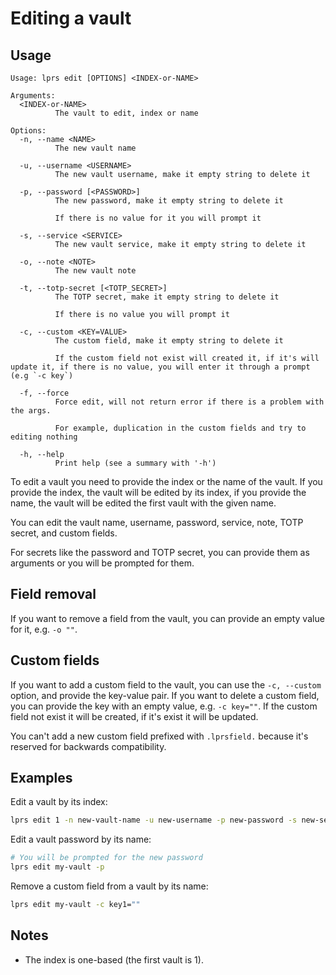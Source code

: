 # Editing a vault

## Usage

```
Usage: lprs edit [OPTIONS] <INDEX-or-NAME>

Arguments:
  <INDEX-or-NAME>
          The vault to edit, index or name

Options:
  -n, --name <NAME>
          The new vault name

  -u, --username <USERNAME>
          The new vault username, make it empty string to delete it

  -p, --password [<PASSWORD>]
          The new password, make it empty string to delete it
          
          If there is no value for it you will prompt it

  -s, --service <SERVICE>
          The new vault service, make it empty string to delete it

  -o, --note <NOTE>
          The new vault note

  -t, --totp-secret [<TOTP_SECRET>]
          The TOTP secret, make it empty string to delete it
          
          If there is no value you will prompt it

  -c, --custom <KEY=VALUE>
          The custom field, make it empty string to delete it
          
          If the custom field not exist will created it, if it's will update it, if there is no value, you will enter it through a prompt (e.g `-c key`)

  -f, --force
          Force edit, will not return error if there is a problem with the args.
          
          For example, duplication in the custom fields and try to editing nothing

  -h, --help
          Print help (see a summary with '-h')
```

To edit a vault you need to provide the index or the name of the vault. If you
provide the index, the vault will be edited by its index, if you provide the
name, the vault will be edited the first vault with the given name.

You can edit the vault name, username, password, service, note, TOTP secret, and
custom fields.

For secrets like the password and TOTP secret, you can provide them as arguments
or you will be prompted for them.

## Field removal
If you want to remove a field from the vault, you can provide an empty value for
it, e.g. `-o ""`.

## Custom fields
If you want to add a custom field to the vault, you can use the `-c, --custom`
option, and provide the key-value pair. If you want to delete a custom field,
you can provide the key with an empty value, e.g. `-c key=""`. If the custom
field not exist it will be created, if it's exist it will be updated.

You can't add a new custom field prefixed with `.lprsfield.` because it's
reserved for backwards compatibility.

## Examples
Edit a vault by its index:
```sh
lprs edit 1 -n new-vault-name -u new-username -p new-password -s new-service -o new-note -t new-totp-secret -c key1=value1 -c key2=value2
```

Edit a vault password by its name:
```sh
# You will be prompted for the new password
lprs edit my-vault -p
```

Remove a custom field from a vault by its name:
```sh
lprs edit my-vault -c key1=""
```

## Notes
- The index is one-based (the first vault is 1).
